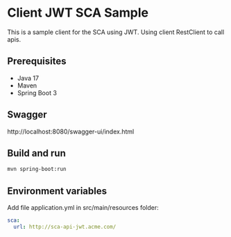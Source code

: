 # Client JWT SCA Sample


This is a sample client for the SCA using JWT.
Using client RestClient to call apis.

## Prerequisites

- Java 17
- Maven
- Spring Boot 3

## Swagger

http://localhost:8080/swagger-ui/index.html

## Build and run

```bash
mvn spring-boot:run
```

## Environment variables

Add file application.yml in src/main/resources folder:

```yaml
sca:
  url: http://sca-api-jwt.acme.com/
```
